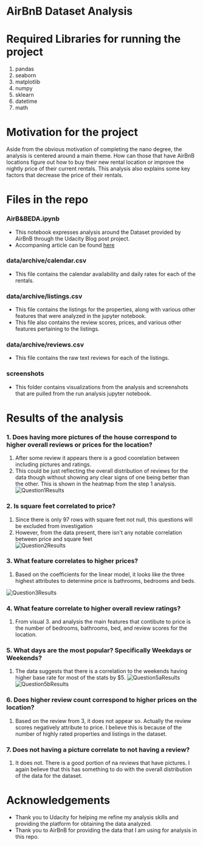 # AirBnB Dataset Analysis 

# Required Libraries for running the project
1. pandas
2. seaborn
3. matplotlib
4. numpy
5. sklearn
6. datetime
7. math

# Motivation for the project
Aside from the obvious motivation of completing the nano degree, the analysis is centered around a main theme. How can those that have AirBnB locations figure out how to buy their new rental location or improve the nightly price of their current rentals. This analysis also explains some key factors that decrease the price of their rentals. 

# Files in the repo
### AirB&BEDA.ipynb
* This notebook expresses analysis around the Dataset provided by AirBnB through the Udacity Blog post project.
* Accompaning article can be found [here](https://elibrunette.medium.com/factors-to-increase-rental-prices-for-airbnb-6a4cbb928e0d) 
### data/archive/calendar.csv
* This file contains the calendar availability and daily rates for each of the rentals. 
### data/archive/listings.csv
* This file contains the listings for the properties, along with various other features that were analyzed in the jupyter notebook. 
* This file also contains the review scores, prices, and various other features pertaining to the listings. 
### data/archive/reviews.csv
* This file contains the raw text reviews for each of the listings. 
### screenshots 
* This folder contains visualizations from the analysis and screenshots that are pulled from the run analysis jupyter notebook. 

# Results of the analysis
### 1. Does having more pictures of the house correspond to higher overall reviews or prices for the location?
1. After some review it appears there is a good coorelation between including pictures and ratings.
2. This could be just reflecting the overall distribution of reviews for the data though without showing any clear signs of one being better than the other. This is shown in the heatmap from the step 1 analysis. <br>
![Question1Results](https://github.com/ebrunette/UdacityDataScienceNanoDegree/blob/documentation_updates/ProjectOne/screenshots/HeatmapOfPictureDistribution.PNG)

### 2. Is square feet correlated to price?
1. Since there is only 97 rows with square feet not null, this questions will be excluded from investigation
2. However, from the data present, there isn't any notable correlation between price and square feet <br>
![Question2Results](https://github.com/ebrunette/UdacityDataScienceNanoDegree/blob/documentation_updates/ProjectOne/screenshots/SquareFeetVisual.PNG)

### 3. What feature correlates to higher prices?
1. Based on the coefficients for the linear model, it looks like the three highest attributes to determine price is bathrooms, bedrooms and beds.

![Question3Results](https://github.com/ebrunette/UdacityDataScienceNanoDegree/blob/documentation_updates/ProjectOne/screenshots/FeatureBarChart.PNG)
### 4. What feature correlate to higher overall review ratings?
1. From visual 3. and analysis the main features that contibute to price is the number of bedrooms, bathrooms, bed, and review scores for the location. 

### 5. What days are the most popular? Specifically Weekdays or Weekends?
1. The data suggests that there is a correlation to the weekends having higher base rate for most of the stats by $5.
![Question5aResults](https://github.com/ebrunette/UdacityDataScienceNanoDegree/blob/documentation_updates/ProjectOne/screenshots/WeekdayPriceHistogram.PNG)
![Question5bResults](https://github.com/ebrunette/UdacityDataScienceNanoDegree/blob/documentation_updates/ProjectOne/screenshots/WeekendPriceHistogram.PNG)

### 6. Does higher review count correspond to higher prices on the location?
1. Based on the review from 3, it does not appear so. Actually the review scores negatively attribute to price. I believe this is because of the number of highly rated properties and listings in the dataset.

### 7. Does not having a picture correlate to not having a review?
1. It does not. There is a good portion of na reviews that have pictures. I again believe that this has something to do with the overall distribution of the data for the dataset.

# Acknowledgements
* Thank you to Udacity for helping me refine my analysis skills and providing the platform for obtaining the data analyzed. 
* Thank you to AirBnB for providing the data that I am using for analysis in this repo. 